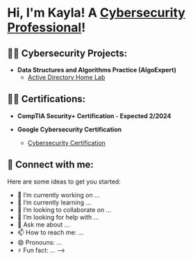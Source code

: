 <h1>Hi, I'm Kayla! A <a href="https://www.linkedin.com/in/joshmadakor/">Cybersecurity Professional</a>!

<h2>👨‍💻 Cybersecurity Projects:</h2>

- <b>Data Structures and Algorithms Practice (AlgoExpert)</b>
  - [Active Directory Home Lab](https://github.com/joshmadakor1/Algorithms-Practice)
 
<h2>👨‍💻 Certifications:</h2>

- <b>CompTIA Security+ Certification - Expected 2/2024</b>

- <b>Google Cybersecurity Certification</b>
  - [Cybersecurity Certification](https://coursera.org/share/5a41d4bab3207619085432fe21c48817)


<h2> 🤳 Connect with me:</h2>

[linkedin]: https://linkedin.com/in/

Here are some ideas to get you started:

- 🔭 I’m currently working on ...
- 🌱 I’m currently learning ...
- 👯 I’m looking to collaborate on ...
- 🤔 I’m looking for help with ...
- 💬 Ask me about ...
- 📫 How to reach me: ...
- 😄 Pronouns: ...
- ⚡ Fun fact: ...
-->
